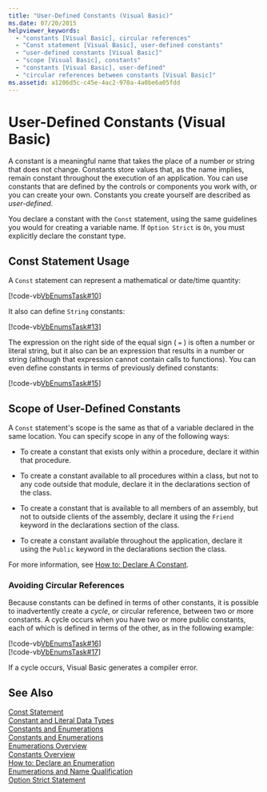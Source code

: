 ```yaml
---
title: "User-Defined Constants (Visual Basic)"
ms.date: 07/20/2015
helpviewer_keywords: 
  - "constants [Visual Basic], circular references"
  - "Const statement [Visual Basic], user-defined constants"
  - "user-defined constants [Visual Basic]"
  - "scope [Visual Basic], constants"
  - "constants [Visual Basic], user-defined"
  - "circular references between constants [Visual Basic]"
ms.assetid: a1206d5c-c45e-4ac2-970a-4a0be6a05fdd
---
```

# User-Defined Constants (Visual Basic)
A constant is a meaningful name that takes the place of a number or string that does not change. Constants store values that, as the name implies, remain constant throughout the execution of an application. You can use constants that are defined by the controls or components you work with, or you can create your own. Constants you create yourself are described as *user-defined*.  
  
 You declare a constant with the `Const` statement, using the same guidelines you would for creating a variable name. If `Option Strict` is `On`, you must explicitly declare the constant type.  
  
## Const Statement Usage  
 A `Const` statement can represent a mathematical or date/time quantity:  
  
 [!code-vb[VbEnumsTask#10](../../../../visual-basic/language-reference/statements/codesnippet/VisualBasic/user-defined-constants_1.vb)]  
  
 It also can define `String` constants:  
  
 [!code-vb[VbEnumsTask#13](../../../../visual-basic/language-reference/statements/codesnippet/VisualBasic/user-defined-constants_2.vb)]  
  
 The expression on the right side of the equal sign ( `=` ) is often a number or literal string, but it also can be an expression that results in a number or string (although that expression cannot contain calls to functions). You can even define constants in terms of previously defined constants:  
  
 [!code-vb[VbEnumsTask#15](../../../../visual-basic/language-reference/statements/codesnippet/VisualBasic/user-defined-constants_3.vb)]  
  
## Scope of User-Defined Constants  
 A `Const` statement's scope is the same as that of a variable declared in the same location. You can specify scope in any of the following ways:  
  
- To create a constant that exists only within a procedure, declare it within that procedure.  
  
- To create a constant available to all procedures within a class, but not to any code outside that module, declare it in the declarations section of the class.  
  
- To create a constant that is available to all members of an assembly, but not to outside clients of the assembly, declare it using the `Friend` keyword in the declarations section of the class.  
  
- To create a constant available throughout the application, declare it using the `Public` keyword in the declarations section the class.  
  
 For more information, see [How to: Declare A Constant](../../../../visual-basic/programming-guide/language-features/constants-enums/how-to-declare-a-constant.md).  
  
### Avoiding Circular References  
 Because constants can be defined in terms of other constants, it is possible to inadvertently create a *cycle*, or circular reference, between two or more constants. A cycle occurs when you have two or more public constants, each of which is defined in terms of the other, as in the following example:  
  
 [!code-vb[VbEnumsTask#16](../../../../visual-basic/language-reference/statements/codesnippet/VisualBasic/user-defined-constants_4.vb)]  
[!code-vb[VbEnumsTask#17](../../../../visual-basic/language-reference/statements/codesnippet/VisualBasic/user-defined-constants_5.vb)]  
  
 If a cycle occurs, Visual Basic generates a compiler error.  
  
## See Also  
 [Const Statement](../../../../visual-basic/language-reference/statements/const-statement.md)  
 [Constant and Literal Data Types](../../../../visual-basic/programming-guide/language-features/constants-enums/constant-and-literal-data-types.md)  
 [Constants and Enumerations](../../../../visual-basic/programming-guide/language-features/constants-enums/index.md)  
 [Constants and Enumerations](../../../../visual-basic/language-reference/constants-and-enumerations.md)  
 [Enumerations Overview](../../../../visual-basic/programming-guide/language-features/constants-enums/enumerations-overview.md)  
 [Constants Overview](../../../../visual-basic/programming-guide/language-features/constants-enums/constants-overview.md)  
 [How to: Declare an Enumeration](../../../../visual-basic/programming-guide/language-features/constants-enums/how-to-declare-enumerations.md)  
 [Enumerations and Name Qualification](../../../../visual-basic/programming-guide/language-features/constants-enums/enumerations-and-name-qualification.md)  
 [Option Strict Statement](../../../../visual-basic/language-reference/statements/option-strict-statement.md)
